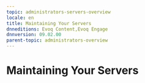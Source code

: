 ```yaml
---
topic: administrators-servers-overview
locale: en
title: Maintaining Your Servers
dnneditions: Evoq Content,Evoq Engage
dnnversion: 09.02.00
parent-topic: administrators-overview
---
```


# Maintaining Your Servers
